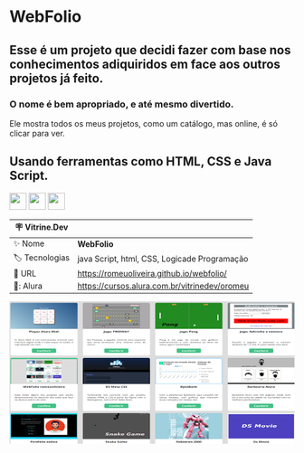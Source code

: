 # WebFolio


## Esse é um projeto que decidi fazer com base nos conhecimentos adiquiridos em face aos outros projetos já feito.
### O nome é bem apropriado, e  até mesmo divertido.
Ele mostra todos os meus projetos, como um catálogo, mas online, é só clicar para ver.

## Usando ferramentas como HTML, CSS e Java Script.


<img src="https://cdn.jsdelivr.net/gh/devicons/devicon/icons/html5/html5-plain-wordmark.svg" width="30" height="30"/> <img src="https://cdn.jsdelivr.net/gh/devicons/devicon/icons/css3/css3-plain-wordmark.svg" width="30" height="30" />     <img src="https://cdn.jsdelivr.net/gh/devicons/devicon/icons/javascript/javascript-plain.svg" width="30" height="30" />


| :placard: Vitrine.Dev |     |
| -------------  | --- |
| :sparkles: Nome        | **WebFolio**
| :label: Tecnologias | java Script, html, CSS, Logicade Programação
| :rocket: URL         |  https://romeuoliveira.github.io/webfolio/
| 📖: Alura             | https://cursos.alura.com.br/vitrinedev/oromeu


![](https://raw.githubusercontent.com/romeuoliveira/webfolio/main/imgGitwebfolio.png#vitrinedev)
